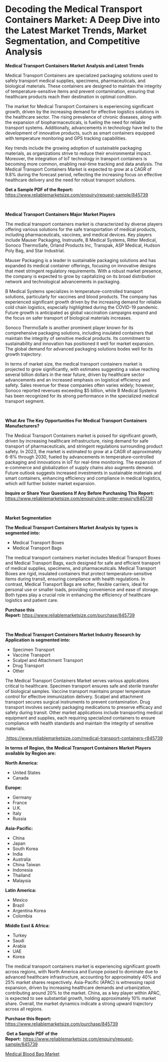 <p><h1>Decoding the Medical Transport Containers Market: A Deep Dive into the Latest Market Trends, Market Segmentation, and Competitive Analysis</h1></p><p><strong>Medical Transport Containers Market Analysis and Latest Trends</strong></p>
<p><p>Medical Transport Containers are specialized packaging solutions used to safely transport medical supplies, specimens, pharmaceuticals, and biological materials. These containers are designed to maintain the integrity of temperature-sensitive items and prevent contamination, ensuring that healthcare products reach their destination in optimal condition. </p><p>The market for Medical Transport Containers is experiencing significant growth, driven by the increasing demand for effective logistics solutions in the healthcare sector. The rising prevalence of chronic diseases, along with the expansion of biopharmaceuticals, is fueling the need for reliable transport systems. Additionally, advancements in technology have led to the development of innovative products, such as smart containers equipped with temperature monitoring and GPS tracking capabilities.</p><p>Key trends include the growing adoption of sustainable packaging materials, as organizations strive to reduce their environmental impact. Moreover, the integration of IoT technology in transport containers is becoming more common, enabling real-time tracking and data analysis. The Medical Transport Containers Market is expected to grow at a CAGR of 9.8% during the forecast period, reflecting the increasing focus on effective healthcare delivery and the need for robust transport solutions.</p></p>
<p><strong>Get a Sample PDF of the Report:&nbsp;</strong> <a href="https://www.reliablemarketsize.com/enquiry/request-sample/845739?utm_campaign=2439&utm_medium=2&utm_source=Github&utm_content=ia&utm_term=04032025&utm_id=medical-transport-containers">https://www.reliablemarketsize.com/enquiry/request-sample/845739</a></p>
<p>&nbsp;</p>
<p><strong>Medical Transport Containers Major Market Players</strong></p>
<p><p>The medical transport containers market is characterized by diverse players offering various solutions for the safe transportation of medical products, including pharmaceuticals, vaccines, and medical devices. Key players include Mauser Packaging, Instrusafe, B Medical Systems, Ritter Medical, Sonoco ThermoSafe, Orland Products Inc, Transpak, ASP Medical, Hudson Poly Bag, and Star Industrial.</p><p>Mauser Packaging is a leader in sustainable packaging solutions and has expanded its medical container offerings, focusing on innovative designs that meet stringent regulatory requirements. With a robust market presence, the company is expected to grow by capitalizing on its broad distribution network and technological advancements in packaging.</p><p>B Medical Systems specializes in temperature-controlled transport solutions, particularly for vaccines and blood products. The company has experienced significant growth driven by the increasing demand for reliable cold chain logistics, especially highlighted during the COVID-19 pandemic. Future growth is anticipated as global vaccination campaigns expand and the focus on safer transport of biological materials increases.</p><p>Sonoco ThermoSafe is another prominent player known for its comprehensive packaging solutions, including insulated containers that maintain the integrity of sensitive medical products. Its commitment to sustainability and innovation has positioned it well for market expansion. The global demand for advanced packaging solutions bodes well for its growth trajectory.</p><p>In terms of market size, the medical transport containers market is projected to grow significantly, with estimates suggesting a value reaching several billion dollars in the near future, driven by healthcare sector advancements and an increased emphasis on logistical efficiency and safety. Sales revenue for these companies often varies widely; however, Sonoco reported revenues exceeding $5 billion, while B Medical Systems has been recognized for its strong performance in the specialized medical transport segment.</p></p>
<p>&nbsp;</p>
<p><strong>What Are The Key Opportunities For Medical Transport Containers Manufacturers?</strong></p>
<p><p>The Medical Transport Containers market is poised for significant growth, driven by increasing healthcare infrastructure, rising demand for safe transport of pharmaceuticals, and stringent regulations surrounding product safety. In 2023, the market is estimated to grow at a CAGR of approximately 6-8% through 2030, fueled by advancements in temperature-controlled packaging and innovations in IoT for real-time monitoring. The expansion of e-commerce and globalization of supply chains also augments demand. Future outlook suggests increased investments in sustainable materials and smart containers, enhancing efficiency and compliance in medical logistics, which will further bolster market expansion.</p></p>
<p><strong>Inquire or Share Your Questions If Any Before Purchasing This Report:</strong> <a href="https://www.reliablemarketsize.com/enquiry/pre-order-enquiry/845739?utm_campaign=2439&utm_medium=2&utm_source=Github&utm_content=ia&utm_term=04032025&utm_id=medical-transport-containers">https://www.reliablemarketsize.com/enquiry/pre-order-enquiry/845739</a></p>
<p>&nbsp;</p>
<p><strong>Market Segmentation</strong></p>
<p><strong>The Medical Transport Containers Market Analysis by types is segmented into:</strong></p>
<p><ul><li>Medical Transport Boxes</li><li>Medical Transport Bags</li></ul></p>
<p><p>The medical transport containers market includes Medical Transport Boxes and Medical Transport Bags, each designed for safe and efficient transport of medical supplies, specimens, and pharmaceuticals. Medical Transport Boxes are rigid, insulated containers that protect temperature-sensitive items during transit, ensuring compliance with health regulations. In contrast, Medical Transport Bags are softer, flexible carriers, ideal for personal use or smaller loads, providing convenience and ease of storage. Both types play a crucial role in enhancing the efficiency of healthcare logistics and patient care.</p></p>
<p><strong>Purchase this Report:&nbsp;</strong><a href="https://www.reliablemarketsize.com/purchase/845739?utm_campaign=2439&utm_medium=2&utm_source=Github&utm_content=ia&utm_term=04032025&utm_id=medical-transport-containers">https://www.reliablemarketsize.com/purchase/845739</a></p>
<p>&nbsp;</p>
<p><strong>The Medical Transport Containers Market Industry Research by Application is segmented into:</strong></p>
<p><ul><li>Specimen Transport</li><li>Vaccine Transport</li><li>Scalpel and Attachment Transport</li><li>Drug Transport</li><li>Other</li></ul></p>
<p><p>The Medical Transport Containers Market serves various applications critical to healthcare. Specimen transport ensures safe and sterile transfer of biological samples. Vaccine transport maintains proper temperature control for effective immunization delivery. Scalpel and attachment transport secures surgical instruments to prevent contamination. Drug transport involves securely packaging medications to preserve efficacy and safety during transit. Other market applications include transporting medical equipment and supplies, each requiring specialized containers to ensure compliance with health standards and maintain the integrity of sensitive materials.</p></p>
<p><a href="https://www.reliablemarketsize.com/medical-transport-containers-r845739?utm_campaign=2439&utm_medium=2&utm_source=Github&utm_content=ia&utm_term=04032025&utm_id=medical-transport-containers">&nbsp;https://www.reliablemarketsize.com/medical-transport-containers-r845739</a></p>
<p><strong>In terms of Region, the Medical Transport Containers Market Players available by Region are:</strong></p>
<p>
    <p> <strong> North America: </strong>
        <ul>
            <li>United States</li>
            <li>Canada</li>
        </ul>
        </p> 
    <p> <strong> Europe: </strong>
        <ul>
            <li>Germany</li>
            <li>France</li>
            <li>U.K.</li>
            <li>Italy</li>
            <li>Russia</li>
        </ul>
        </p> 
    <p> <strong> Asia-Pacific: </strong>
        <ul>
            <li>China</li>
            <li>Japan</li>
            <li>South Korea</li>
            <li>India</li>
            <li>Australia</li>
            <li>China Taiwan</li>
            <li>Indonesia</li>
            <li>Thailand</li>
            <li>Malaysia</li>
        </ul>
        </p> 
    <p> <strong> Latin America: </strong>
        <ul>
            <li>Mexico</li>
            <li>Brazil</li>
            <li>Argentina Korea</li>
            <li>Colombia</li>
        </ul>
        </p> 
    <p> <strong> Middle East & Africa: </strong>
        <ul>
            <li>Turkey</li>
            <li>Saudi</li>
            <li>Arabia</li>
            <li>UAE</li>
            <li>Korea</li>
        </ul>
    </p>
    </p>
<p><p>The medical transport containers market is experiencing significant growth across regions, with North America and Europe poised to dominate due to advanced healthcare infrastructure, accounting for approximately 40% and 25% market shares respectively. Asia-Pacific (APAC) is witnessing rapid expansion, driven by increasing healthcare demands and urbanization, contributing around 20% to the market. China, as a key player within APAC, is expected to see substantial growth, holding approximately 10% market share. Overall, the market dynamics indicate a strong upward trajectory across all regions.</p></p>
<p><strong>Purchase this Report: </strong><a href="https://www.reliablemarketsize.com/purchase/845739?utm_campaign=2439&utm_medium=2&utm_source=Github&utm_content=ia&utm_term=04032025&utm_id=medical-transport-containers">https://www.reliablemarketsize.com/purchase/845739</a></p>
<p>&nbsp;<strong>Get a Sample PDF of the Report:&nbsp;&nbsp;</strong><a href="https://www.reliablemarketsize.com/enquiry/request-sample/845739?utm_campaign=2439&utm_medium=2&utm_source=Github&utm_content=ia&utm_term=04032025&utm_id=medical-transport-containers">https://www.reliablemarketsize.com/enquiry/request-sample/845739</a></p>
<p><strong></strong></p>
<p><p><a href="https://github.com/kathiestrine5ty/Market-Research-Report-List-1/blob/main/medical-blood-bag-market.md?utm_campaign=2439&utm_medium=2&utm_source=Github&utm_content=ia&utm_term=04032025&utm_id=medical-transport-containers">Medical Blood Bag Market</a></p></p>